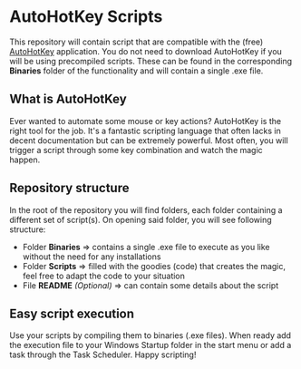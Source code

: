 # AutoHotKey Scripts

This repository will contain script that are compatible with the (free) [AutoHotKey](https://www.autohotkey.com/) application. You do not need to download AutoHotKey if you will be using precompiled scripts. These can be found in the corresponding **Binaries** folder of the functionality and will contain a single .exe file.

## What is AutoHotKey

Ever wanted to automate some mouse or key actions? AutoHotKey is the right tool for the job. It's a fantastic scripting language that often lacks in decent documentation but can be extremely powerful. Most often, you will trigger a script through some key combination and watch the magic happen.

## Repository structure

In the root of the repository you will find folders, each folder containing a different set of script(s). On opening said folder, you will see following structure:

 - Folder **Binaries** => contains a single .exe file to execute as you like without the need for any installations
 - Folder **Scripts** => filled with the goodies (code) that creates the magic, feel free to adapt the code to your situation
 - File **README** *(Optional)* => can contain some details about the script

## Easy script execution

Use your scripts by compiling them to binaries (.exe files). When ready add the execution file to your Windows Startup folder in the start menu or add a task through the Task Scheduler. Happy scripting!